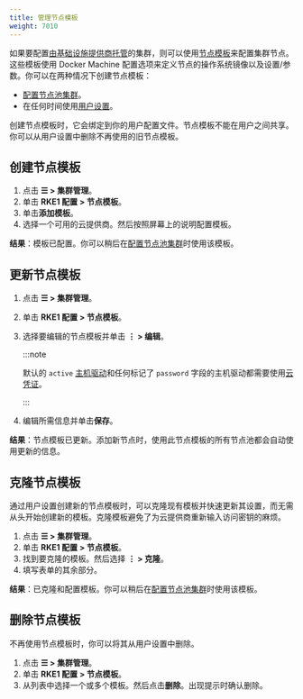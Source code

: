 ```yaml
---
title: 管理节点模板
weight: 7010
---
```


如果要配置[由基础设施提供商托管](../../pages-for-subheaders/use-new-nodes-in-an-infra-provider.md)的集群，则可以使用[节点模板](../../pages-for-subheaders/use-new-nodes-in-an-infra-provider.md#节点模板)来配置集群节点。这些模板使用 Docker Machine 配置选项来定义节点的操作系统镜像以及设置/参数。你可以在两种情况下创建节点模板：

- [配置节点池集群](../../pages-for-subheaders/use-new-nodes-in-an-infra-provider.md)。
- 在任何时间使用[用户设置](#使用用户设置创建云凭证)。

创建节点模板时，它会绑定到你的用户配置文件。节点模板不能在用户之间共享。你可以从用户设置中删除不再使用的旧节点模板。

## 创建节点模板

1. 点击 **☰ > 集群管理**。
1. 单击 **RKE1 配置 > 节点模板**。
1. 单击**添加模板**。
1. 选择一个可用的云提供商。然后按照屏幕上的说明配置模板。

**结果**：模板已配置。你可以稍后在[配置节点池集群](../../pages-for-subheaders/use-new-nodes-in-an-infra-provider.md)时使用该模板。

## 更新节点模板

1. 点击 **☰ > 集群管理**。
1. 单击 **RKE1 配置 > 节点模板**。
1. 选择要编辑的节点模板并单击 **⋮ > 编辑**。

   :::note

   默认的 `active` [主机驱动](../../how-to-guides/advanced-user-guides/authentication-permissions-and-global-configuration/about-provisioning-drivers/manage-node-drivers.md)和任何标记了 `password` 字段的主机驱动都需要使用[云凭证](../../pages-for-subheaders/use-new-nodes-in-an-infra-provider.md#云凭证)。

   :::

1. 编辑所需信息并单击**保存**。

**结果**：节点模板已更新。添加新节点时，使用此节点模板的所有节点池都会自动使用更新的信息。

## 克隆节点模板

通过用户设置创建新的节点模板时，可以克隆现有模板并快速更新其设置，而无需从头开始创建新的模板。克隆模板避免了为云提供商重新输入访问密钥的麻烦。

1. 点击 **☰ > 集群管理**。
1. 单击 **RKE1 配置 > 节点模板**。
1. 找到要克隆的模板。然后选择 **⋮ > 克隆**。
1. 填写表单的其余部分。

**结果**：已克隆和配置模板。你可以稍后在[配置节点池集群](../../pages-for-subheaders/use-new-nodes-in-an-infra-provider.md)时使用该模板。

## 删除节点模板

不再使用节点模板时，你可以将其从用户设置中删除。

1. 点击 **☰ > 集群管理**。
1. 单击 **RKE1 配置 > 节点模板**。
1. 从列表中选择一个或多个模板。然后点击**删除**。出现提示时确认删除。
